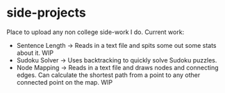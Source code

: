 # side-projects
Place to upload any non college side-work I do.
Current work:
  - Sentence Length -> Reads in a text file and spits some out some stats about it. WIP
  - Sudoku Solver -> Uses backtracking to quickly solve Sudoku puzzles.
  - Node Mapping -> Reads in a text file and draws nodes and connecting edges. Can calculate the shortest path from a point to 
    any other connected point on the map. WIP
